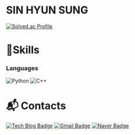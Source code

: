 # SIN HYUN SUNG

[![Solved.ac Profile](http://mazassumnida.wtf/api/v2/generate_badge?boj=fowjs100)](https://solved.ac/fowjs100/)

# 💪Skills
### Languages
![Python](https://img.shields.io/badge/Python-3776AB?style=flat-square&logo=Python&logoColor=white)
![C++](https://img.shields.io/badge/C++-00599C?style=flat-square&logo=cplusplus&logoColor=white)

# :mailbox_with_mail: Contacts
[![Tech Blog Badge](http://img.shields.io/badge/-Tech%20blog-black?style=flat-square&logo=github&link=http://sinhyunsung.kro.kr/)](http://sinhyunsung.kro.kr/)
[![Gmail Badge](https://img.shields.io/badge/Gmail-d14836?style=flat-square&logo=Gmail&logoColor=white&link=mailto:fowjs123@gmail.com)](mailto:fowjs123@gmail.com)
[![Naver Badge](https://img.shields.io/badge/Naver-03C75A?style=flat-square&logo=Naver&logoColor=white&link=mailto:hyunsungsung@naver.com)](mailto:hyunsungsung@naver.com)
